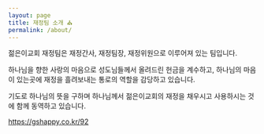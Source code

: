 ```yaml
---
layout: page
title: 재정팀 소개 ⛪️
permalink: /about/
---
```


젊은이교회 재정팀은 재정간사, 재정팀장, 재정위원으로 이루어져 있는 팀입니다. 

하나님을 향한 사랑의 마음으로 성도님들께서 올려드린 헌금을 계수하고, 하나님의 마음이 있는곳에 재정을 흘려보내는 통로의 역할을 감당하고 있습니다. 

기도로 하나님의 뜻을 구하며 하나님께서 젊은이교회의 재정을 채우시고 사용하시는 것에 함께 동역하고 있습니다.

https://gshappy.co.kr/92
